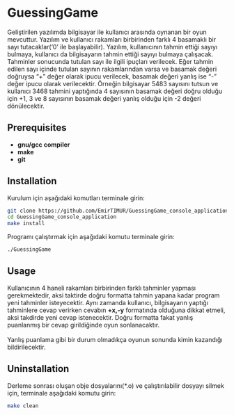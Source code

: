 # GuessingGame
Geliştirilen yazılımda bilgisayar ile kullanıcı arasında oynanan bir oyun mevcuttur. Yazılım ve kullanıcı rakamları birbirinden farklı 4 basamaklı bir sayı tutacaklar(‘0’ ile başlayabilir). Yazılım, kullanıcının tahmin ettiği sayıyı bulmaya, kullanıcı da bilgisayarın tahmin ettiği sayıyı bulmaya çalışacak. Tahminler sonucunda tutulan sayı ile ilgili ipuçları verilecek. Eğer tahmin edilen sayı içinde tutulan sayının rakamlarından varsa ve basamak değeri doğruysa “+” değer olarak ipucu verilecek, basamak değeri yanlış ise “-” değer ipucu olarak verilecektir. Örneğin bilgisayar 5483 sayısını tutsun ve kullanıcı 3468 tahmini yaptığında 4 sayısının basamak değeri doğru olduğu için +1, 3 ve 8 sayısının basamak değeri yanlış olduğu için -2 değeri dönülecektir.


## Prerequisites
- **gnu/gcc compiler**
- **make**
- **git**
 
## Installation
Kurulum için aşağıdaki komutları terminale girin:
```bash
git clone https://github.com/EmirTIMUR/GuessingGame_console_application.git
cd GuessingGame_console_application
make install
```
Programı çalıştırmak için aşağıdaki komutu terminale girin:
```bash
./GuessingGame
```

## Usage
Kullanıcının 4 haneli rakamları birbirinden farklı tahminler yapması gerekmektedir, aksi taktirde doğru formatta tahmin yapana kadar program yeni tahminler isteyecektir. Aynı zamanda kullanıcı, bilgisayarın yaptığı tahminlere cevap verirken cevabın **+x,-y** formatında olduğuna dikkat etmeli, aksi takdirde yeni cevap istenecektir. Doğru formatta fakat yanlış puanlanmış bir cevap girildiğinde oyun sonlanacaktır.
</br>
</br>
Yanlış puanlama gibi bir durum olmadıkça oyunun sonunda kimin kazandığı bildirilecektir.

## Uninstallation
Derleme sonrası oluşan obje dosyalarını(*.o) ve çalıştırılabilir dosyayı silmek için, terminale aşağıdaki komutu girin:
```bash
make clean
```
